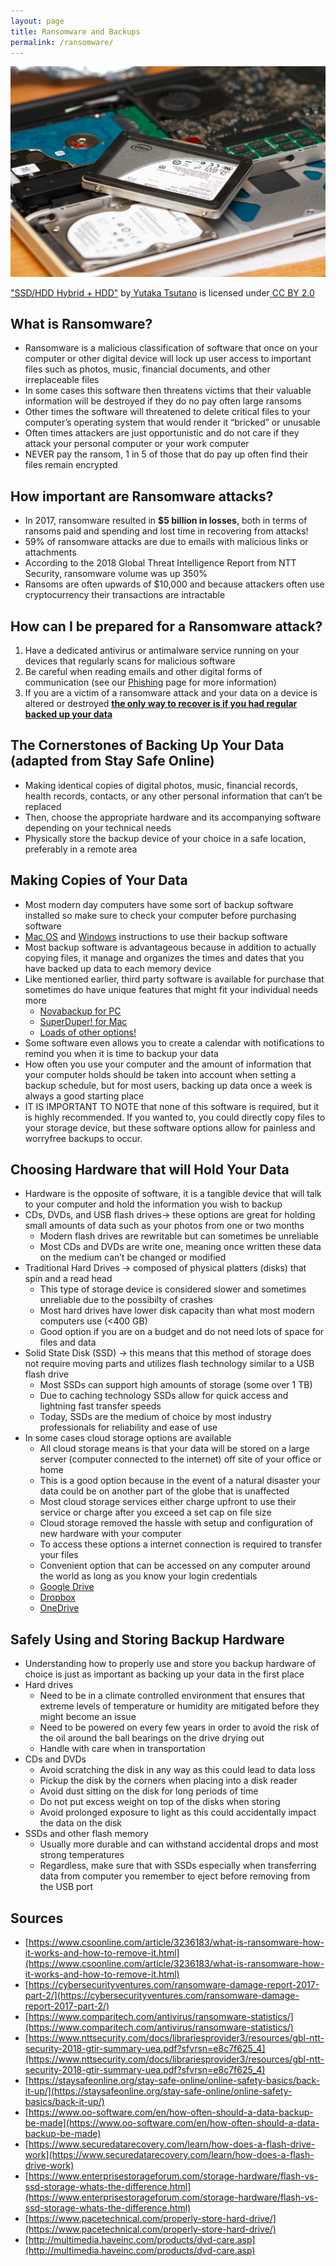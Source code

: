 ```yaml
---
layout: page
title: Ransomware and Backups
permalink: /ransomware/
---
```


![alt_text](/pic/disk.png)

["SSD/HDD Hybrid + HDD"](https://www.flickr.com/photos/23208360@N07/7072709381) by[ Yutaka Tsutano](https://www.flickr.com/photos/23208360@N07) is licensed under[ CC BY 2.0](https://creativecommons.org/licenses/by/2.0/?ref=ccsearch&atype=rich)

## What is Ransomware?

*   Ransomware is a malicious classification of software that once on your computer or other digital device will lock up user access to important files such as photos, music, financial documents, and other irreplaceable files
*   In some cases this software then threatens victims that their valuable information will be destroyed if they do no pay often large ransoms
*   Other times the software will threatened to delete critical files to your computer’s operating system that would render it “bricked” or unusable
*   Often times attackers are just opportunistic and do not care if they attack your personal computer or your work computer
*   NEVER pay the ransom, 1 in 5 of those that do pay up often find their files remain encrypted

## How important are Ransomware attacks?

*   In 2017, ransomware resulted in **$5 billion in losses**, both in terms of ransoms paid and spending and lost time in recovering from attacks!
*   59% of ransomware attacks are due to emails with malicious links or attachments
*   According to the 2018 Global Threat Intelligence Report from NTT Security, ransomware volume was up 350%
*   Ransoms are often upwards of $10,000 and because attackers often use cryptocurrency their transactions are intractable

## How can I be prepared for a Ransomware attack?

1. Have a dedicated antivirus or antimalware service running on your devices that regularly scans for malicious software
2. Be careful when reading emails and other digital forms of communication (see our [Phishing](https://everydaysecurity.github.io/everydaysecurity/phishing/) page for more information)
3. If you are a victim of a ransomware attack and your data on a device is altered or destroyed **<span style="text-decoration:underline;">the only way to recover is if you had regular backed up your data</span>**

## The Cornerstones of Backing Up Your Data (adapted from Stay Safe Online)

*   Making identical copies of digital photos, music, financial records, health records, contacts, or any other personal information that can’t be replaced
*   Then, choose the appropriate hardware and its accompanying software depending on your technical needs
*   Physically store the backup device of your choice in a safe location, preferably in a remote area

## Making Copies of Your Data

*   Most modern day computers have some sort of backup software installed so make sure to check your computer before purchasing software
*   [Mac OS](https://support.microsoft.com/en-us/windows/backup-and-restore-in-windows-10-352091d2-bb9d-3ea3-ed18-52ef2b88cbef) and [Windows](https://support.microsoft.com/en-us/windows/backup-and-restore-in-windows-10-352091d2-bb9d-3ea3-ed18-52ef2b88cbef) instructions to use their backup software
*   Most backup software is advantageous because in addition to actually copying files, it manage and organizes the times and dates that you have backed up data to each memory device
*   Like mentioned earlier, third party software is available for purchase that sometimes do have unique features that might fit your individual needs more
    *   [Novabackup for PC](https://www.novabackup.com/)
    *   [SuperDuper! for Mac](https://www.macupdate.com/app/mac/13803/superduper)
    *   [Loads of other options!](https://www.pcmag.com/picks/the-best-backup-software?test_uuid=01jrZgWNXhmA3ocG7ZHXevj&test_variant=a)
*   Some software even allows you to create a calendar with notifications to remind you when it is time to backup your data
*   How often you use your computer and the amount of information that your computer holds should be taken into account when setting a backup schedule, but for most users, backing up data once a week is always a good starting place
*   IT IS IMPORTANT TO NOTE that none of this software is required, but it is highly recommended. If you wanted to, you could directly copy files to your storage device, but these software options allow for painless and worryfree backups to occur.

## Choosing Hardware that will Hold Your Data

*   Hardware is the opposite of software, it is a tangible device that will talk to your computer and hold the information you wish to backup
*   CDs, DVDs, and USB flash drives→ these options are great for holding small amounts of data such as your photos from one or two months
    *   Modern flash drives are rewritable but can sometimes be unreliable
    *   Most CDs and DVDs are write one, meaning once written these data on the medium can’t be changed or modified
*   Traditional Hard Drives → composed of physical platters (disks) that spin and a read head
    *   This type of storage device is considered slower and sometimes unreliable due to the possibilty of crashes
    *   Most hard drives have lower disk capacity than what most modern computers use (<400 GB)
    *   Good option if you are on a budget and do not need lots of space for files and data
*   Solid State Disk (SSD) → this means that this method of storage does not require moving parts and utilizes flash technology similar to a USB flash drive
    *   Most SSDs can support high amounts of storage (some over 1 TB)
    *   Due to caching technology SSDs allow for quick access and lightning fast transfer speeds
    *   Today, SSDs are the medium of choice by most industry professionals for reliability and ease of use
*   In some cases cloud storage options are available
    *   All cloud storage means is that your data will be stored on a large server (computer connected to the internet) off site of your office or home
    *   This is a good option because in the event of a natural disaster your data could be on another part of the globe that is unaffected
    *   Most cloud storage services either charge upfront to use their service or charge after you exceed a set cap on file size
    *   Cloud storage removed the hassle with setup and configuration of new hardware with your computer
    *   To access these options a internet connection is required to transfer your files
    *   Convenient option that can be accessed on any computer around the world as long as you know your login credentials 
    *   [Google Drive](https://one.google.com/storage)
    *   [Dropbox](https://www.dropbox.com/individual/plans-comparison)
    *   [OneDrive](https://www.microsoft.com/en-us/microsoft-365/onedrive/compare-onedrive-plans?activetab=tab%3aprimaryr1)

## Safely Using and Storing Backup Hardware

*   Understanding how to properly use and store you backup hardware of choice is just as important as backing up your data in the first place
*   Hard drives
    *   Need to be in a climate controlled environment that ensures that extreme levels of temperature or humidity are mitigated before they might become an issue
    *   Need to be powered on every few years in order to avoid the risk of the oil around the ball bearings on the drive drying out
    *   Handle with care when in transportation
*   CDs and DVDs
    *   Avoid scratching the disk in any way as this could lead to data loss
    *   Pickup the disk by the corners when placing into a disk reader
    *   Avoid dust sitting on the disk for long periods of time
    *   Do not put excess weight on top of the disks when storing
    *   Avoid prolonged exposure to light as this could accidentally impact the data on the disk
*   SSDs and other flash memory
    *   Usually more durable and can withstand accidental drops and most strong temperatures
    *   Regardless, make sure that with SSDs especially when transferring data from computer you remember to eject before removing from the USB port

## Sources

*   [https://www.csoonline.com/article/3236183/what-is-ransomware-how-it-works-and-how-to-remove-it.html](https://www.csoonline.com/article/3236183/what-is-ransomware-how-it-works-and-how-to-remove-it.html)
*   [https://cybersecurityventures.com/ransomware-damage-report-2017-part-2/](https://cybersecurityventures.com/ransomware-damage-report-2017-part-2/)
*   [https://www.comparitech.com/antivirus/ransomware-statistics/](https://www.comparitech.com/antivirus/ransomware-statistics/)
*   [https://www.nttsecurity.com/docs/librariesprovider3/resources/gbl-ntt-security-2018-gtir-summary-uea.pdf?sfvrsn=e8c7f625_4](https://www.nttsecurity.com/docs/librariesprovider3/resources/gbl-ntt-security-2018-gtir-summary-uea.pdf?sfvrsn=e8c7f625_4)
*   [https://staysafeonline.org/stay-safe-online/online-safety-basics/back-it-up/](https://staysafeonline.org/stay-safe-online/online-safety-basics/back-it-up/)
*   [https://www.oo-software.com/en/how-often-should-a-data-backup-be-made](https://www.oo-software.com/en/how-often-should-a-data-backup-be-made)
*   [https://www.securedatarecovery.com/learn/how-does-a-flash-drive-work](https://www.securedatarecovery.com/learn/how-does-a-flash-drive-work)
*   [https://www.enterprisestorageforum.com/storage-hardware/flash-vs-ssd-storage-whats-the-difference.html](https://www.enterprisestorageforum.com/storage-hardware/flash-vs-ssd-storage-whats-the-difference.html)
*   [https://www.pacetechnical.com/properly-store-hard-drive/](https://www.pacetechnical.com/properly-store-hard-drive/)
*   [http://multimedia.haveinc.com/products/dvd-care.asp](http://multimedia.haveinc.com/products/dvd-care.asp)
